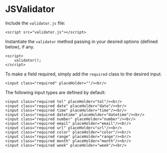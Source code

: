 JSValidator
===========


Include the `validator.js` file:

	<script src="validator.js"></script>

Instantiate the `validator` method passing in your desired options (defined below), if any.

	<script>
		validator();
	</script>


To make a field required, simply add the `required` class to the desired input.

	<input class="required" placeHolder=""/><br/>


The following input types are defined by default:

	<input class="required tel" placeHolder="tel"/><br/>
	<input class="required date" placeHolder="date"/><br/>
	<input class="required time" placeHolder="time"/><br/>
	<input class="required datetime" placeHolder="datetime"/><br/>
	<input class="required number" placeHolder="number"/><br/>
	<input class="required email" placeHolder="email"/><br/>
	<input class="required url" placeHolder="url"/><br/>
	<input class="required color" placeHolder="color"/><br/>
	<input class="required range" placeHolder="range"/><br/>
	<input class="required month" placeHolder="month"/><br/>
	<input class="required week" placeHolder="week"/><br/>

